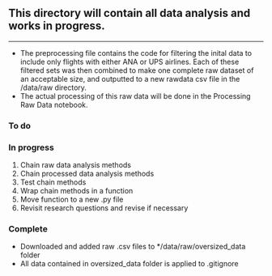 ## **This directory will contain all data analysis and works in progress.**
---

+ The preprocessing file contains the code for filtering the inital data to include only flights with either ANA or UPS airlines. Each of these filtered sets was then combined to make one complete raw dataset of an acceptable size, and outputted to a new rawdata csv file in the /data/raw directory.
+ The actual processing of this raw data will be done in the Processing Raw Data notebook.

### To do

### In progress
1. Chain raw data analysis methods
1. Chain processed data analysis methods
1. Test chain methods
1. Wrap chain methods in a function 
1. Move function to a new .py file
1. Revisit research questions and revise if necessary

### Complete 
+ Downloaded and added raw .csv files to */data/raw/oversized_data folder 
+ All data contained in oversized_data folder is applied to .gitignore 
